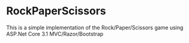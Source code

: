 # RockPaperScissors
This is a simple implementation of the Rock/Paper/Scissors game using ASP.Net Core 3.1 MVC/Razor/Bootstrap




